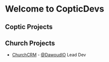 # Welcome to CopticDevs

## Coptic Projects


## Church Projects
* [ChurchCRM](https://github.com/ChurchCRM/CRM) -  [@DawoudIO](https://github.com/DawoudIO) Lead Dev
